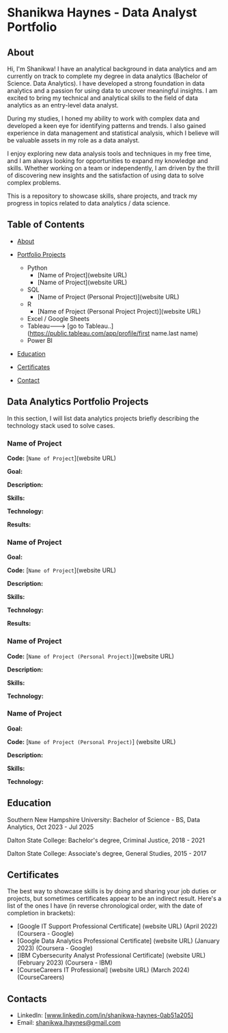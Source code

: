 # Shanikwa Haynes - Data Analyst Portfolio
## About
Hi, I'm Shanikwa! I have an analytical background in data analytics and am currently on track to complete my degree in data analytics (Bachelor of Science. Data Analytics). I have developed a strong foundation in data analytics and a passion for using data to uncover meaningful insights. I am excited to bring my technical and analytical skills to the field of data analytics as an entry-level data analyst. 

During my studies, I honed my ability to work with complex data and developed a keen eye for identifying patterns and trends. I also gained experience in data management and statistical analysis, which I believe will be valuable assets in my role as a data analyst.

I enjoy exploring new data analysis tools and techniques in my free time, and I am always looking for opportunities to expand my knowledge and skills. Whether working on a team or independently, I am driven by the thrill of discovering new insights and the satisfaction of using data to solve complex problems.


This is a repository to showcase skills, share projects, and track my progress in topics related to data analytics / data science.

## Table of Contents
- [About](https://github.com/shanikwah/Data-Analysis-Portfolio/blob/main/README.md#about)
- [Portfolio Projects](https://github.com/shanikwah/Data-Analysis-Portfolio/blob/main/README.md#portfolio-projects)
  - Python
    - [Name of Project](website URL)
    - [Name of Project](website URL)  
  - SQL
    - [Name of Project (Personal Project)](website URL)
  - R
    - [Name of Project (Personal Project Project)](website URL)
  - Excel / Google Sheets
  - Tableau---> [go to Tableau..](https://public.tableau.com/app/profile/first name.last name)
  - Power BI
  


- [Education](https://github.com/shanikwah/Data-Analysis-Portfolio/blob/main/README.md#education)  
- [Certificates](https://github.com/shanikwah/Data-Analysis-Portfolio/blob/main/README.md#certificates)
- [Contact](https://github.com/shanikwah/Data-Analysis-Portfolio/blob/main/README.md#contacts)
## Data Analytics Portfolio Projects
In this section, I will list data analytics projects briefly describing the technology stack used to solve cases.

### Name of Project
**Code:** [`Name of Project`](website URL)

**Goal:** 

**Description:** 

**Skills:** 

**Technology:** 

**Results:** 



### Name of Project

**Goal:** 

**Code:** [`Name of Project`](website URL)

**Description:** 

**Skills:** 

**Technology:** 

**Results:** 



### Name of Project
**Code:** [`Name of Project (Personal Project)`](website URL)

**Description:** 

**Skills:** 

**Technology:**



### Name of Project

**Goal:** 

**Code:** [`Name of Project (Personal Project)`] (website URL)

**Description:** 

**Skills:** 

**Technology:**  



## Education
Southern New Hampshire University: 
Bachelor of Science - BS, Data Analytics,
Oct 2023 - Jul 2025

Dalton State College:
Bachelor's degree, Criminal Justice,
2018 - 2021

Dalton State College:
Associate's degree, General Studies,
2015 - 2017

## Certificates
The best way to showcase skills is by doing and sharing your job duties or projects, but sometimes certificates appear to be an indirect result. Here's a list of the ones I have (in reverse chronological order, with the date of completion in brackets):
- [Google IT Support Professional Certificate] (website URL) (April 2022) (Coursera - Google)
- [Google Data Analytics Professional Certificate] (website URL) (January 2023) (Coursera - Google)
- [IBM Cybersecurity Analyst Professional Certificate] (website URL) (February 2023) (Coursera - IBM)
- [CourseCareers IT Professional] (website URL) (March 2024) (CourseCareers)
   
## Contacts
- LinkedIn: [www.linkedin.com/in/shanikwa-haynes-0ab51a205]
- Email: shanikwa.lhaynes@gmail.com
